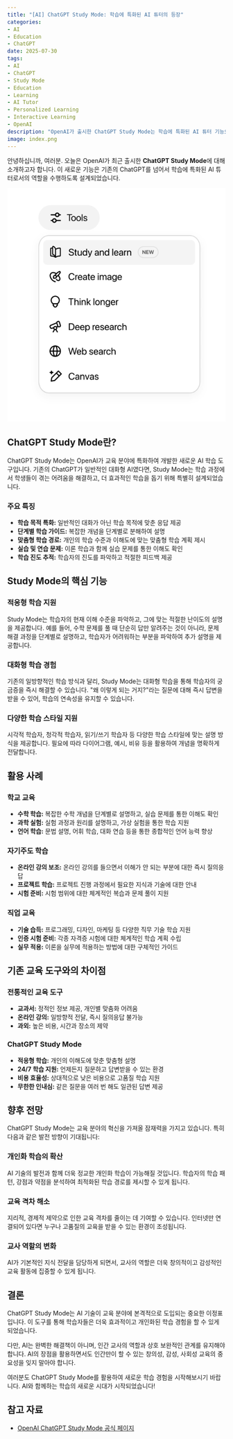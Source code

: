 ```yaml
---
title: "[AI] ChatGPT Study Mode: 학습에 특화된 AI 튜터의 등장"
categories:
- AI
- Education
- ChatGPT
date: 2025-07-30
tags: 
- AI
- ChatGPT
- Study Mode
- Education
- Learning
- AI Tutor
- Personalized Learning
- Interactive Learning
- OpenAI
description: "OpenAI가 출시한 ChatGPT Study Mode는 학습에 특화된 AI 튜터 기능으로, 학생들이 더 효과적으로 학습할 수 있도록 도와주는 혁신적인 교육 도구이다."
image: index.png
---
```


안녕하십니까, 여러분. 오늘은 OpenAI가 최근 출시한 **ChatGPT Study Mode**에 대해 소개하고자 합니다. 이 새로운 기능은 기존의 ChatGPT를 넘어서 학습에 특화된 AI 튜터로서의 역할을 수행하도록 설계되었습니다.

![image01.png](image01.png)

## ChatGPT Study Mode란?

ChatGPT Study Mode는 OpenAI가 교육 분야에 특화하여 개발한 새로운 AI 학습 도구입니다. 기존의 ChatGPT가 일반적인 대화형 AI였다면, Study Mode는 학습 과정에서 학생들이 겪는 어려움을 해결하고, 더 효과적인 학습을 돕기 위해 특별히 설계되었습니다.

### 주요 특징

- **학습 목적 특화:** 일반적인 대화가 아닌 학습 목적에 맞춘 응답 제공
- **단계별 학습 가이드:** 복잡한 개념을 단계별로 분해하여 설명
- **맞춤형 학습 경로:** 개인의 학습 수준과 이해도에 맞는 맞춤형 학습 계획 제시
- **실습 및 연습 문제:** 이론 학습과 함께 실습 문제를 통한 이해도 확인
- **학습 진도 추적:** 학습자의 진도를 파악하고 적절한 피드백 제공

## Study Mode의 핵심 기능

### 적응형 학습 지원

Study Mode는 학습자의 현재 이해 수준을 파악하고, 그에 맞는 적절한 난이도의 설명을 제공합니다. 예를 들어, 수학 문제를 풀 때 단순히 답만 알려주는 것이 아니라, 문제 해결 과정을 단계별로 설명하고, 학습자가 어려워하는 부분을 파악하여 추가 설명을 제공합니다.

### 대화형 학습 경험

기존의 일방향적인 학습 방식과 달리, Study Mode는 대화형 학습을 통해 학습자의 궁금증을 즉시 해결할 수 있습니다. "왜 이렇게 되는 거지?"라는 질문에 대해 즉시 답변을 받을 수 있어, 학습의 연속성을 유지할 수 있습니다.

### 다양한 학습 스타일 지원

시각적 학습자, 청각적 학습자, 읽기/쓰기 학습자 등 다양한 학습 스타일에 맞는 설명 방식을 제공합니다. 필요에 따라 다이어그램, 예시, 비유 등을 활용하여 개념을 명확하게 전달합니다.

## 활용 사례

### 학교 교육

- **수학 학습:** 복잡한 수학 개념을 단계별로 설명하고, 실습 문제를 통한 이해도 확인
- **과학 실험:** 실험 과정과 원리를 설명하고, 가상 실험을 통한 학습 지원
- **언어 학습:** 문법 설명, 어휘 학습, 대화 연습 등을 통한 종합적인 언어 능력 향상

### 자기주도 학습

- **온라인 강의 보조:** 온라인 강의를 들으면서 이해가 안 되는 부분에 대한 즉시 질의응답
- **프로젝트 학습:** 프로젝트 진행 과정에서 필요한 지식과 기술에 대한 안내
- **시험 준비:** 시험 범위에 대한 체계적인 복습과 문제 풀이 지원

### 직업 교육

- **기술 습득:** 프로그래밍, 디자인, 마케팅 등 다양한 직무 기술 학습 지원
- **인증 시험 준비:** 각종 자격증 시험에 대한 체계적인 학습 계획 수립
- **실무 적용:** 이론을 실무에 적용하는 방법에 대한 구체적인 가이드

## 기존 교육 도구와의 차이점

### 전통적인 교육 도구

- **교과서:** 정적인 정보 제공, 개인별 맞춤화 어려움
- **온라인 강의:** 일방향적 전달, 즉시 질의응답 불가능
- **과외:** 높은 비용, 시간과 장소의 제약

### ChatGPT Study Mode

- **적응형 학습:** 개인의 이해도에 맞춘 맞춤형 설명
- **24/7 학습 지원:** 언제든지 질문하고 답변받을 수 있는 환경
- **비용 효율성:** 상대적으로 낮은 비용으로 고품질 학습 지원
- **무한한 인내심:** 같은 질문을 여러 번 해도 일관된 답변 제공

## 향후 전망

ChatGPT Study Mode는 교육 분야의 혁신을 가져올 잠재력을 가지고 있습니다. 특히 다음과 같은 발전 방향이 기대됩니다:

### 개인화 학습의 확산

AI 기술의 발전과 함께 더욱 정교한 개인화 학습이 가능해질 것입니다. 학습자의 학습 패턴, 강점과 약점을 분석하여 최적화된 학습 경로를 제시할 수 있게 됩니다.

### 교육 격차 해소

지리적, 경제적 제약으로 인한 교육 격차를 줄이는 데 기여할 수 있습니다. 인터넷만 연결되어 있다면 누구나 고품질의 교육을 받을 수 있는 환경이 조성됩니다.

### 교사 역할의 변화

AI가 기본적인 지식 전달을 담당하게 되면서, 교사의 역할은 더욱 창의적이고 감성적인 교육 활동에 집중할 수 있게 됩니다.

## 결론

ChatGPT Study Mode는 AI 기술이 교육 분야에 본격적으로 도입되는 중요한 이정표입니다. 이 도구를 통해 학습자들은 더욱 효과적이고 개인화된 학습 경험을 할 수 있게 되었습니다.

다만, AI는 완벽한 해결책이 아니며, 인간 교사의 역할과 상호 보완적인 관계를 유지해야 합니다. AI의 장점을 활용하면서도 인간만이 할 수 있는 창의성, 감성, 사회성 교육의 중요성을 잊지 말아야 합니다.

여러분도 ChatGPT Study Mode를 활용하여 새로운 학습 경험을 시작해보시기 바랍니다. AI와 함께하는 학습의 새로운 시대가 시작되었습니다!

## 참고 자료

- [OpenAI ChatGPT Study Mode 공식 페이지](https://openai.com/ko-KR/index/chatgpt-study-mode/)